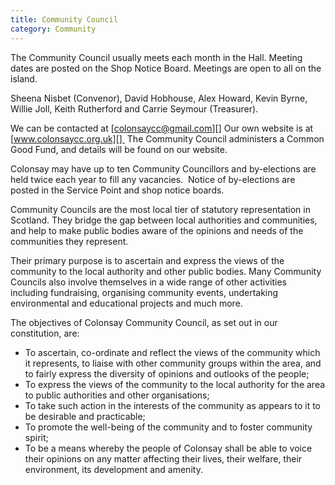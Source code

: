 ```yaml
---
title: Community Council
category: Community
---
```


The Community Council usually meets each month in the Hall. Meeting dates are posted on the Shop Notice Board. Meetings are open to all on the island.

Sheena Nisbet (Convenor), David Hobhouse, Alex Howard, Kevin Byrne, Willie Joll, Keith Rutherford and Carrie Seymour (Treasurer).

We can be contacted at [colonsaycc@gmail.com][] Our own website is at [www.colonsaycc.org.uk][]  The Community Council administers a Common Good Fund, and details will be found on our website.

Colonsay may have up to ten Community Councillors and by-elections are held twice each year to fill any vacancies.  Notice of by-elections are posted in the Service Point and shop notice boards.

Community Councils are the most local tier of statutory representation in Scotland. They bridge the gap between local authorities and communities, and help to make public bodies aware of the opinions and needs of the communities they represent.

Their primary purpose is to ascertain and express the views of the community to the local authority and other public bodies. Many Community Councils also involve themselves in a wide range of other activities including fundraising, organising community events, undertaking environmental and educational projects and much more.

The objectives of Colonsay Community Council, as set out in our constitution, are:

- To ascertain, co-ordinate and reflect the views of the community which it represents, to liaise with other community groups within the area, and to fairly express the diversity of opinions and outlooks of the people;
- To express the views of the community to the local authority for the area to public authorities and other organisations;
- To take such action in the interests of the community as appears to it to be desirable and practicable;
- To promote the well-being of the community and to foster community spirit;
- To be a means whereby the people of Colonsay shall be able to voice their opinions on any matter affecting their lives, their welfare, their environment, its development and amenity.